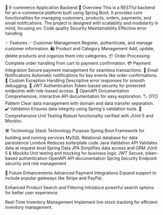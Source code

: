 🛒 E-commerce Application Backend
📄 Overview
This is a RESTful backend for an e-commerce platform built using Spring Boot. It provides core functionalities for managing customers, products, orders, payments, and email notifications. The project is designed with scalability and modularity in mind, focusing on:
Code quality
Security
Maintainability
Effective error handling

✨ Features
✅ Customer Management
Register, authenticate, and manage customer information.
🛍️ Product and Category Management
Add, update, delete products and organize them into categories.
📦 Order Processing
Complete order handling from cart to payment confirmation.
💳 Payment Integration
Secure payment management for seamless transactions.
📧 Email Notifications
Automatic notifications for key events like order confirmations.
🚨 Custom Exception Handling
Descriptive error responses for smooth debugging.
🔐 JWT Authentication
Token-based security for protected endpoints with role-based access.
📑 OpenAPI Documentation
Comprehensive, interactive API documentation for easy exploration.
🏷️ DTO Pattern
Clear data management with domain and data transfer separation.
✔️ Validation
Ensures data integrity using Spring's validation tools.
🧪 Comprehensive Unit Testing
Robust functionality verified with JUnit 5 and Mockito.


🛠️ Technology Stack
Technology	Purpose
Spring Boot	Framework for building and running services
MySQL	Relational database for data persistence
Lombok	Reduces boilerplate code
Java Validation API	Validates data at request level
Spring Data JPA	Simplifies data access and ORM
JUnit 5 & Mockito	Unit testing and mocking for business logic
JWT	Secure, token-based authentication
OpenAPI	API documentation
Spring Security	Endpoint security and role management


🚀 Future Enhancements
Advanced Payment Integrations
Expand support to include popular gateways like Stripe and PayPal.

Enhanced Product Search and Filtering
Introduce powerful search options for better user experience.

Real-Time Inventory Management
Implement live stock tracking for efficient inventory management.
